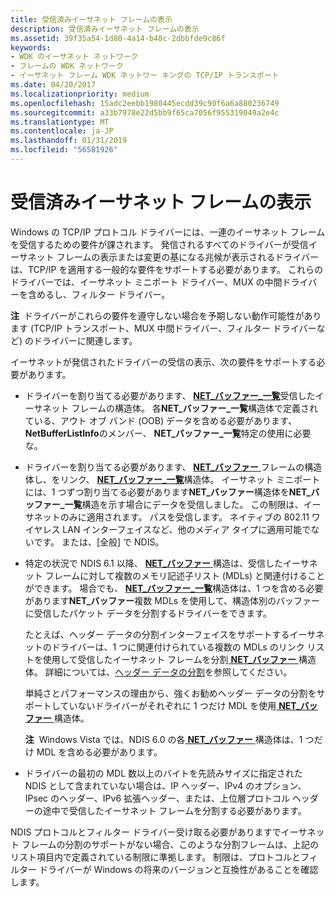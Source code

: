 ```yaml
---
title: 受信済みイーサネット フレームの表示
description: 受信済みイーサネット フレームの表示
ms.assetid: 39f35a54-1d80-4a14-b48c-2dbbfde9c86f
keywords:
- WDK のイーサネット ネットワーク
- フレームの WDK ネットワーク
- イーサネット フレーム WDK ネットワー キングの TCP/IP トランスポート
ms.date: 04/20/2017
ms.localizationpriority: medium
ms.openlocfilehash: 15adc2eebb1980445ecdd39c90f6a6a880236749
ms.sourcegitcommit: a33b7978e22d5bb9f65ca7056f955319049a2e4c
ms.translationtype: MT
ms.contentlocale: ja-JP
ms.lasthandoff: 01/31/2019
ms.locfileid: "56581926"
---
```

# <a name="indicating-received-ethernet-frames"></a>受信済みイーサネット フレームの表示





Windows の TCP/IP プロトコル ドライバーには、一連のイーサネット フレームを受信するための要件が課されます。 発信されるすべてのドライバーが受信イーサネット フレームの表示または変更の基になる兆候が表示されるドライバーは、TCP/IP を適用する一般的な要件をサポートする必要があります。 これらのドライバーでは、イーサネット ミニポート ドライバー、MUX の中間ドライバーを含めるし、フィルター ドライバー。

**注**  ドライバーがこれらの要件を遵守しない場合を予期しない動作可能性があります (TCP/IP トランスポート、MUX 中間ドライバー、フィルター ドライバーなど) のドライバーに関連します。

 

イーサネットが発信されたドライバーの受信の表示、次の要件をサポートする必要があります。

-   ドライバーを割り当てる必要があります、 [ **NET\_バッファー\_一覧**](https://msdn.microsoft.com/library/windows/hardware/ff568388)受信したイーサネット フレームの構造体。 各**NET\_バッファー\_一覧**構造体で定義されている、アウト オブ バンド (OOB) データを含める必要があります、 **NetBufferListInfo**のメンバー、 **NET\_バッファー\_一覧**特定の使用に必要な。

-   ドライバーを割り当てる必要があります、 [ **NET\_バッファー** ](https://msdn.microsoft.com/library/windows/hardware/ff568376)フレームの構造体し、をリンク、 [ **NET\_バッファー\_一覧**](https://msdn.microsoft.com/library/windows/hardware/ff568388)構造体。 イーサネット ミニポートには、1 つずつ割り当てる必要があります**NET\_バッファー**構造体を**NET\_バッファー\_一覧**構造を示す場合にデータを受信しました。 この制限は、イーサネットのみに適用されます。 パスを受信します。 ネイティブの 802.11 ワイヤレス LAN インターフェイスなど、他のメディア タイプに適用可能でないです。 または、[全般] で NDIS。

-   特定の状況で NDIS 6.1 以降、 [ **NET\_バッファー** ](https://msdn.microsoft.com/library/windows/hardware/ff568376)構造は、受信したイーサネット フレームに対して複数のメモリ記述子リスト (MDLs) と関連付けることができます。 場合でも、 [ **NET\_バッファー\_一覧**](https://msdn.microsoft.com/library/windows/hardware/ff568388)構造体は、1 つを含める必要があります**NET\_バッファー**複数 MDLs を使用して、構造体別のバッファーに受信したパケット データを分割するドライバーをできます。

    たとえば、ヘッダー データの分割インターフェイスをサポートするイーサネットのドライバーは、1 つに関連付けられている複数の MDLs のリンク リストを使用して受信したイーサネット フレームを分割[ **NET\_バッファー** ](https://msdn.microsoft.com/library/windows/hardware/ff568376)構造体。 詳細については、[ヘッダー データの分割](header-data-split.md)を参照してください。

    単純さとパフォーマンスの理由から、強くお勧めヘッダー データの分割をサポートしていないドライバーがそれぞれに 1 つだけ MDL を使用[ **NET\_バッファー** ](https://msdn.microsoft.com/library/windows/hardware/ff568376)構造体。

    **注**  Windows Vista では、NDIS 6.0 の各[ **NET\_バッファー** ](https://msdn.microsoft.com/library/windows/hardware/ff568376)構造体は、1 つだけ MDL を含める必要があります。

     

-   ドライバーの最初の MDL 数以上のバイトを先読みサイズに指定された NDIS として含まれていない場合は、IP ヘッダー、IPv4 のオプション、IPsec のヘッダー、IPv6 拡張ヘッダー、または、上位層プロトコル ヘッダーの途中で受信したイーサネット フレームを分割する必要があります。

NDIS プロトコルとフィルター ドライバー受け取る必要がありますでイーサネット フレームの分割のサポートがない場合、このような分割フレームは、上記のリスト項目内で定義されている制限に準拠します。 制限は、プロトコルとフィルター ドライバーが Windows の将来のバージョンと互換性があることを確認します。

 

 





